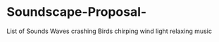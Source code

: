 # Soundscape-Proposal-
List of Sounds
    Waves crashing 
    Birds chirping
    wind 
    light relaxing music
